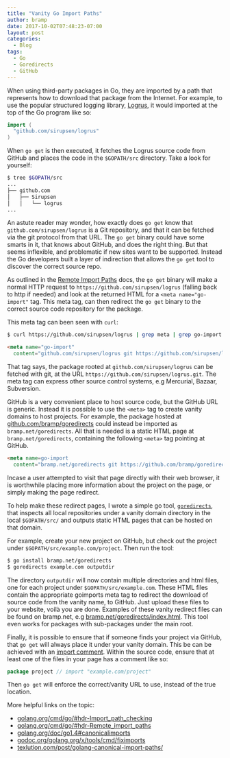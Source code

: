 ```yaml
---
title: "Vanity Go Import Paths"
author: bramp
date: 2017-10-02T07:48:23-07:00
layout: post
categories:
  - Blog
tags:
  - Go
  - Goredirects
  - GitHub
---
```


When using third-party packages in Go, they are imported by a path that represents
how to download that package from the Internet. For example, to use the
popular structured logging library, [Logrus](https://github.com/sirupsen/logrus), it would imported at the top of the Go program like so:

```go
import (
  "github.com/sirupsen/logrus"
)
```

When `go get` is then executed, it fetches the Logrus source code from GitHub
and places the code in the `$GOPATH/src` directory. Take a look for yourself:

```bash
$ tree $GOPATH/src
...
├── github.com
│   ├── Sirupsen
│   │   └── logrus
...
```

An astute reader may wonder, how exactly does `go get` know that `github.com/sirupsen/logrus` is a Git repository, and that it can be fetched via the git protocol from that URL. The `go get` binary could have some smarts in it, that knows about GitHub, and does the right thing. But that seems inflexible, and problematic if new sites want to be supported. Instead the Go developers built a layer of indirection that allows the `go get` tool to discover the correct source repo.

As outlined in the [Remote Import Paths](https://golang.org/cmd/go/#hdr-Remote_import_paths) docs,  the `go get` binary will make a normal HTTP request to `https://github.com/sirupsen/logrus` (falling back to http if needed) and look at the returned HTML for a `<meta name="go-import"` tag. This meta tag, can then redirect the `go get` binary to the correct source code repository for the package.

This meta tag can been seen with `curl`:

```bash
$ curl https://github.com/sirupsen/logrus | grep meta | grep go-import
```
```html
<meta name="go-import"
  content="github.com/sirupsen/logrus git https://github.com/sirupsen/logrus.git">
```

That tag says, the package rooted at `github.com/sirupsen/logrus` can be fetched with git, at the
URL `https://github.com/sirupsen/logrus.git`. The meta tag can express other source control systems, e.g Mercurial, Bazaar, Subversion.

GitHub is a very convenient place to host source code, but the GitHub URL is generic. Instead it is possible to use the `<meta>` tag to create vanity domains to host projects. For example, the package hosted at [github.com/bramp/goredirects](https://github.com/bramp/goredirects) could instead be imported as `bramp.net/goredirects`. All that is needed is a static HTML page at `bramp.net/goredirects`, containing the following `<meta>` tag pointing at GitHub.

```html
<meta name=go-import
  content="bramp.net/goredirects git https://github.com/bramp/goredirects.git">
```

Incase a user attempted to visit that page directly with their web browser, it is worthwhile
placing more information about the project on the page, or simply making the page redirect.

To help make these redirect pages, I wrote a simple go tool, [`goredirects`](https://github.com/bramp/goredirects), that inspects all local repositories under a vanity domain directory in the local `$GOPATH/src/` and outputs static HTML pages that can be hosted on that domain.

For example, create your new project on GitHub, but check out the project under `$GOPATH/src/example.com/project`. Then run the tool:

```bash
$ go install bramp.net/goredirects
$ goredirects example.com outputdir
```

The directory `outputdir` will now contain multiple directories and html files, one for each project under `$GOPATH/src/example.com`. These HTML files contain the appropriate goimports meta tag to redirect the download of source code from the vanity name, to GitHub. Just upload these files to your website, voilà you are done. Examples of these vanity redirect files can be found on bramp.net, e.g [bramp.net/goredirects/index.html](https://bramp.net/goredirects/index.html). This tool even works for packages with sub-packages under the main root.

Finally, it is possible to ensure that if someone finds your project via GitHub, that `go get` will always place it under your vanity domain. This be can be achieved with an [import comment](https://golang.org/cmd/go/#hdr-Import_path_checking). Within the source code, ensure that at least one of the files in your page has a comment like so:

```go
package project // import "example.com/project"
```

Then `go get` will enforce the correct/vanity URL to use, instead of the true location.

More helpful links on the topic:

* [golang.org/cmd/go/#hdr-Import_path_checking](https://golang.org/cmd/go/#hdr-Import_path_checking)
* [golang.org/cmd/go/#hdr-Remote_import_paths](https://golang.org/cmd/go/#hdr-Remote_import_paths)
* [golang.org/doc/go1.4#canonicalimports](https://golang.org/doc/go1.4#canonicalimports)
* [godoc.org/golang.org/x/tools/cmd/fiximports](https://godoc.org/golang.org/x/tools/cmd/fiximports)
* [texlution.com/post/golang-canonical-import-paths/](https://texlution.com/post/golang-canonical-import-paths/)
